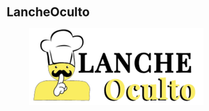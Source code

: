 # LancheOculto

<p align="center"><a target="_blank"><img src="https://raw.githubusercontent.com/Lleusxam/LancheOculto/main/lanche-oculto.png" width="400" alt="Lanche Oculto Logo"></a></p>
